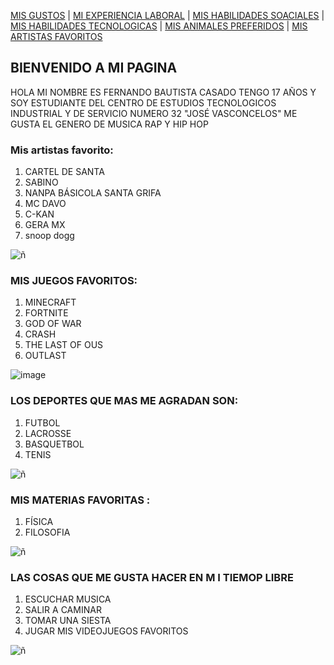 [MIS GUSTOS](Mis_gustos.md) | [MI EXPERIENCIA LABORAL](Mi_experiencia_laboral.md) | [MIS HABILIDADES SOACIALES](Mis_habilidades_sociales.md) | [MIS HABILIDADES TECNOLOGICAS](Mis_habilidades_tecnológicas.md) | [MIS ANIMALES PREFERIDOS](mis_animales_preferidos.md) | [MIS ARTISTAS FAVORITOS](mis_artistas_favoritos.md)

## BIENVENIDO A MI PAGINA

HOLA MI NOMBRE ES FERNANDO BAUTISTA CASADO TENGO 17 AÑOS Y SOY ESTUDIANTE DEL CENTRO DE ESTUDIOS TECNOLOGICOS INDUSTRIAL Y DE SERVICIO NUMERO 32 "JOSÉ VASCONCELOS"
ME GUSTA EL GENERO DE MUSICA RAP Y HIP HOP
###  Mis artistas favorito:
1. CARTEL DE SANTA
2. SABINO
3. NANPA BÁSICOLA SANTA GRIFA
4. MC DAVO 
5. C-KAN
6. GERA MX
7. snoop dogg

![ñ](http://cdn2.dineroenimagen.com/media/dinero/styles/xlarge/public/images/2021/12/vecino-virtual-de-snoop-dogg.jpg)

### MIS JUEGOS FAVORITOS:
1.  MINECRAFT
2. FORTNITE 
3. GOD OF WAR
4. CRASH 
5. THE LAST OF OUS
6. OUTLAST

![image](https://user-images.githubusercontent.com/99769697/156666719-4661e816-4321-41f9-a1af-1d30314a5126.png)


### LOS DEPORTES QUE MAS ME AGRADAN SON: 
1. FUTBOL
2. LACROSSE
3. BASQUETBOL
4. TENIS

![ñ](https://cdn-3.expansion.mx/dims4/default/b1b44c6/2147483647/strip/true/crop/1200x743+0+0/resize/1200x743!/format/webp/quality/90/?url=https%3A%2F%2Fcherry-brightspot.s3.amazonaws.com%2F98%2F23%2F183594424fc9a30b16ac50551d66%2Fbas-afp01.jpg)

###  MIS MATERIAS FAVORITAS :
1.  FÍSICA
2.  FILOSOFIA

![ñ](https://cdn.zendalibros.com/wp-content/uploads/socrates.jpg)

### LAS COSAS QUE ME GUSTA HACER EN M I TIEMOP LIBRE
1. ESCUCHAR MUSICA 
2. SALIR A CAMINAR
3. TOMAR UNA SIESTA 
4. JUGAR MIS VIDEOJUEGOS FAVORITOS

![ñ](https://c8.alamy.com/compes/2e2xamb/hobby-escuchar-musica-mp3-y-auriculares-dibujo-estilo-vector-ilustracion-2e2xamb.jpg)
